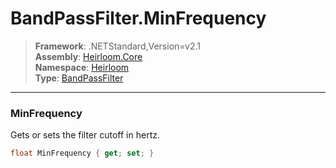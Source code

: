 # BandPassFilter.MinFrequency

> **Framework**: .NETStandard,Version=v2.1  
> **Assembly**: [Heirloom.Core][0]  
> **Namespace**: [Heirloom][0]  
> **Type**: [BandPassFilter][1]

--------------------------------------------------------------------------------

### MinFrequency

Gets or sets the filter cutoff in hertz.

```cs
float MinFrequency { get; set; }
```

[0]: ../Heirloom.Core.md
[1]: Heirloom.BandPassFilter.md
